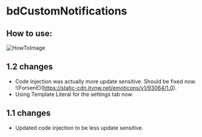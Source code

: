 # bdCustomNotifications

## How to use:
![HowToImage](https://github.com/yoshivb/bdCustomNotifications/blob/master/HowTo.gif?raw=true)

## 1.2 changes
* Code injection was actually more update sensitive. Should be fixed now. !(ForsenE)(https://static-cdn.jtvnw.net/emoticons/v1/93064/1.0).
* Using Template Literal for the settings tab now.

## 1.1 changes
* Updated code injection to be less update sensitive.